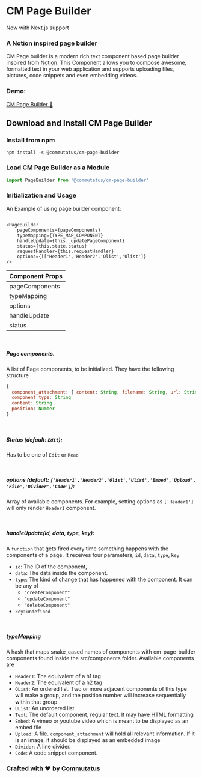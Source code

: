 # CM Page Builder

Now with Next.js support

### A Notion inspired page builder
CM Page builder is a modern rich text component based page builder inspired from [Notion](https://www.notion.so/). This Component allows you to compose awesome, formatted text in your web application and supports uploading files, pictures, code snippets and even embedding videos.

### Demo:
[CM Page Builder 📝](http://cm-page-builder.herokuapp.com/)


## Download and Install CM Page Builder

### Install from npm

```
npm install -s @commutatus/cm-page-builder
```

### Load CM Page Builder as a Module

```javascript
import PageBuilder from '@commutatus/cm-page-builder'
```

### Initialization and Usage

An Example of using page builder component:

```JSX

<PageBuilder
	pageComponents={pageComponents}
	typeMapping={TYPE_MAP_COMPONENT}
	handleUpdate={this._updatePageComponent}
	status={this.state.status}
	requestHandler={this.requestHandler}
	options={[['Header1','Header2','Olist','Ulist']}
/>
```

Component Props  	|
--------------------|
pageComponents 		|
typeMapping  		|
options  			|
handleUpdate  		|
status  			|

<br/>

##### Page components.
A list of Page components, to be initialized. They have the following structure

```javascript
{
  component_attachment: { content: String, filename: String, url: String}
  component_type: String
  content: String
  position: Number
}
```
<br/>

##### Status (default: `Edit`):
Has to be one of `Edit` or `Read`

<br/>

##### options (default: `['Header1','Header2','Olist','Ulist','Embed','Upload', 'File','Divider','Code']`):
Array of available components. For example, setting options as `['Header1']` will only render `Header1` component.

<br/>

##### handleUpdate(id, data, type, key):
A `function` that gets fired every time something happens with the components of a page. It receives four parameters, `id`, `data`, `type`, `key`
- `id`: The ID of the component,
- `data`: The data inside the component.
- `type`: The kind of change that has happened with the component. It can be any of
  - `"createComponent"`
  - `"updateComponent"`
  - `"deleteComponent"`
- `key`: `undefined`

<br/>

##### typeMapping
A hash that maps snake_cased names of components with cm-page-builder components
found inside the src/components folder. Available components are
- `Header1`: The equivalent of a h1 tag
- `Header2`: The equivalent of a h2 tag
- `OList`: An ordered list. Two or more adjacent components of this type will make a group, and the position number will increase sequentially within that group
- `UList`: An unordered list
- `Text`: The default component, regular text. It may have HTML formatting
- `Embed`: A vimeo or youtube video which is meant to be displayed as an embed file
- `Upload`: A file. `component_attachment` will hold all relevant information. If it is an image, it should be displayed as an embedded image
- `Divider`: A line divider.
- `Code`: A code snippet component.

### Crafted with ❤️ by [Commutatus](https://www.commutatus.com)
